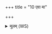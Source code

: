 +++
title = "10 एवा मा"

+++
<details><summary>मूलम् (WS)</summary>

एवा मा भग आगमदेवा मा वर्च आगमत् ।  
एवा मा तेज आगमदेवा मा यश आगमत् ॥१०॥
</details>